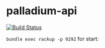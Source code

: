 # palladium-api

[![Build Status](https://travis-ci.org/flaminestone/palladium-api.svg?branch=master)](https://travis-ci.org/flaminestone/palladium-api)

`bundle exec rackup -p 9292` for start:
